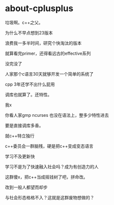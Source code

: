 # about-cplusplus

垃圾啊。c++之父。

为什么不早点想到23版本

浪费我一多半时间，研究个快淘汰的版本

就算看完primer，还得看远古的effective系列

没完没了

人家那个c语言30天就够开发一个简单的系统了

cpp 3年还学不出什么屁用

调库也就算了。还特性。

我x

你看人家gmp ncurses 也没在语法上，整多少特性进去

要是直接调库多香。

就c++特立独行

c++委员会一群脑残，硬是把c++变成变态语言

学习不及更新快

学习不是为了快速融入社会吗？成为有创造力的人

这群傻x，把c++当成摇钱树了吧，拼命改。

改到一般人都望而却步

与社会形态格格不入？这就是这群废物想做的？


